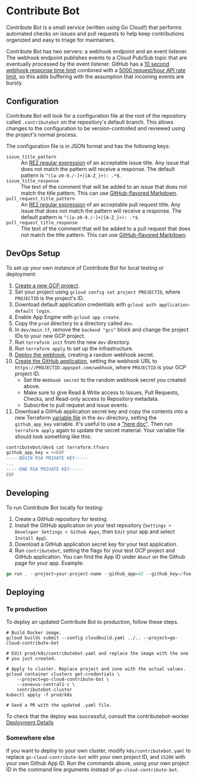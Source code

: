 # Contribute Bot

Contribute Bot is a small service (written using Go Cloud!) that performs
automated checks on issues and pull requests to help keep contributions
organized and easy to triage for maintainers.

Contribute Bot has two servers: a webhook endpoint and an event listener. The
webhook endpoint publishes events to a Cloud Pub/Sub topic that are eventually
processed by the event listener. GitHub has a
[10 second webhook response time limit][github-async] combined with a
[5000 request/hour API rate limit][github-ratelimit], so this adds buffering
with the assumption that incoming events are bursty.

[github-async]: https://developer.github.com/v3/guides/best-practices-for-integrators/#favor-asynchronous-work-over-synchronous
[github-ratelimit]: https://developer.github.com/v3/#rate-limiting

## Configuration

Contribute Bot will look for a configuration file at the root of the repository
called `.contributebot` on the repository's default branch. This allows changes
to the configuration to be version-controlled and reviewed using the project's
normal process.

The configuration file is in JSON format and has the following keys:

<dl>
  <dt><code>issue_title_pattern</code></dt>
  <dd>
    An <a href="https://golang.org/s/re2syntax">RE2 regular expression</a> of an
    acceptable issue title. Any issue that does not match the pattern will
    receive a response. The default pattern is
    <code>^([a-z0-9./-]+|[A-Z_]+): .*$</code>.
  </dd>
  <dt><code>issue_title_response</code></dt>
  <dd>
    The text of the comment that will be added to an issue that does not
    match the title pattern. This can use
    <a href="https://help.github.com/articles/about-writing-and-formatting-on-github/">GitHub-flavored Markdown</a>.
  </dd>
  <dt><code>pull_request_title_pattern</code></dt>
  <dd>
    An <a href="https://golang.org/s/re2syntax">RE2 regular expression</a> of an
    acceptable pull request title. Any issue that does not match the pattern will
    receive a response. The default pattern is
    <code>^([a-z0-9./-]+|[A-Z_]+): .*$</code>.
  </dd>
  <dt><code>pull_request_title_response</code></dt>
  <dd>
    The text of the comment that will be added to a pull request that does not
    match the title pattern. This can use
    <a href="https://help.github.com/articles/about-writing-and-formatting-on-github/">GitHub-flavored Markdown</a>.
  </dd>
</dl>

## DevOps Setup

To set up your own instance of Contribute Bot for local testing or deployment:

1.  [Create a new GCP project][].
1.  Set your project using `gcloud config set project PROJECTID`, where
    `PROJECTID` is the project's ID.
1.  Download default application credentials with `gcloud auth
    application-default login`.
1.  Enable App Engine with `gcloud app create`.
1.  Copy the `prod` directory to a directory called `dev`.
1.  In `dev/main.tf`, remove the `backend "gcs"` block and change the project
    IDs to your new GCP project.
1.  Run `terraform init` from the new `dev` directory.
1.  Run `terraform apply` to set up the infrastructure.
1.  [Deploy the webhook][], creating a random webhook secret.
1.  [Create the GitHub application][], setting the webhook URL to
    `https://PROJECTID.appspot.com/webhook`, where `PROJECTID` is your GCP
    project ID.
    *   Set the `Webhook secret` to the random webhook secret you created above.
    *   Make sure to give Read &amp; Write access to Issues, Pull Requests,
        Checks, and Read-only access to Repository metadata.
    *   Subscribe to pull request and issue events.
1.  Download a GitHub application secret key and copy the contents into a new
    Terraform [variable file][] in the `dev` directory, setting the
    `github_app_key` variable. It's useful to use a ["here doc"][]. Then run
    `terraform apply` again to update the secret material. Your variable file
    should look something like this:

```bash
contributebot/dev$ cat terraform.tfvars
github_app_key = <<EOF
-----BEGIN RSA PRIVATE KEY-----
...
-----END RSA PRIVATE KEY-----
EOF
```

[Create a new GCP project]: https://console.cloud.google.com/projectcreate
[Create the GitHub application]: https://github.com/settings/apps/new
[Deploy the webhook]: webhook/README.md
["here doc"]: https://www.terraform.io/docs/configuration/syntax.html
[variable file]: https://www.terraform.io/docs/configuration/variables.html#variable-files

## Developing

To run Contribute Bot locally for testing:

1.  Create a GitHub repository for testing.
1.  Install the GitHub application on your test repository (`Settings >
    Developer Settings > Github Apps`, then `Edit` your app and select `Install
    App`).
1.  Download a GitHub application secret key for your test application.
1.  Run `contributebot`, setting the flags for your test GCP project and GitHub
    application. You can find the App ID under `About` on the Github page for
    your app. Example:

```go
go run . --project=your-project-name --github_app=42 --github_key=/foo.pem
```

## Deploying

### To production

To deploy an updated Contribute Bot to production, follow these steps.

```shell
# Build Docker image.
gcloud builds submit --config cloudbuild.yaml ../.. --project=go-cloud-contribute-bot

# Edit prod/k8s/contributebot.yaml and replace the image with the one
# you just created.

# Apply to cluster. Replace project and zone with the actual values.
gcloud container clusters get-credentials \
    --project=go-cloud-contribute-bot \
    --zone=us-central1-c \
    contributebot-cluster
kubectl apply -f prod/k8s

# Send a PR with the updated .yaml file.
```

To check that the deploy was successful, consult the contributebot-worker [Deployment Details][]

[Deployment Details]: https://pantheon.corp.google.com/kubernetes/deployment/us-central1-c/contributebot-cluster/default/contributebot-worker?project=go-cloud-contribute-bot&tab=history&deployment_overview_active_revisions_tablesize=50&duration=PT1H&pod_summary_list_tablesize=20&deployment_revision_history_tablesize=50


### Somewhere else

If you want to deploy to your own cluster, modify `k8s/contributebot.yaml` to
replace `go-cloud-contribute-bot` with your own project ID, and `15206` with
your own Github App ID. Run the commands above, using your own project ID
in the command line arguments instead of `go-cloud-contribute-bot`.

